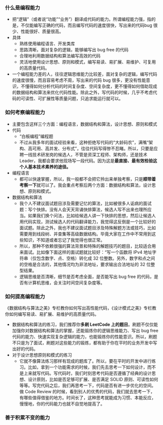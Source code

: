 ### 什么是编程能力
- 把“逻辑”（或者说“功能”“业务”）翻译成代码的能力。所谓编程能力强，指的是，不仅能编写正确的代码，而且编写代码的速度很快，写出来的代码bug 很少、性能很好、质量很高。
- 具体
	- 熟练使用编程语言、开发类库
	- 思路清晰，面对复杂的逻辑，能够编写出 bug free 的代码
	- 合理地利用数据结构和算法编写高效的代码
	- 灵活地使用设计思想、原则和模式，编写易读、易扩展、易维护、可复用的高质量代码。
- 一个编程能力差的人，往往逻辑思维能力比较差，面对复杂的逻辑，编写代码的速度很慢，而且容易考虑不周，写出来的代码 bug 很多，更没有性能意识，不懂得如何分析代码的时间复杂度、空间复杂度，更不懂得如何借助现成的数据结构和算法来优化代码性能。除此之外，写代码的时候，几乎不考虑代码的可读性、可扩展性等质量问题，只追求能运行就可以。
### 如何考察编程能力
- 主要包含这样三个方面：编程语言，数据结构和算法，设计思想、原则和模式
- 代码
	- “白板编程”编程题
	- 不过从我多年的面试经验来看，这种拒绝写代码的“大龄码农”，满嘴“架构、高可用、高并发、分布式”，往往代码写得惨不忍睹。所以，只要是应聘一线技术研发岗的候选人，不管是资深工程师、架构师，还是技术 Leader，我都会要求他现场写一段代码。因为这是**最直接、最有效检验这个人基本技术素养的途径。**
- 编程语言
	- 都可以快速掌握，所以，我一般都不会把它拎出来单独考察，只是**顺带着考察一下**就可以了。我会重点考察后两个方面：数据结构和算法，设计思想、原则和模式。
- 数据结构和算法
	- 我个人不建议面试题目涉及需要记忆的算法，比如被很多人诟病的面试题：写个快排。没有人会天天背诵快排算法，候选人写不出来也理所应当。如果我们换个问法，比如给候选人讲一下快排的思想，然后让候选人用代码实现，测试候选人的代码翻译能力，我觉得这反倒是一个比较好的面试题。除此之外，我也不建议面试题目涉及特殊解题方法或技巧，比如需要用到线段树、并查集等高级数据结构。毕竟大家在工作中不常用到这些知识，不知道或者忘记了我觉得也很正常。
	- 所以，那种不依赖很强的算法背景和特殊的解题技巧的题目，比较适合用来面试。比如像下面这样的面试题就比较好：“写一个函数将 IPv4 地址字符串（仅包含数字、点、空格）转化成 32 位整数。另外，数字和点之间的空格是合法的，其他情况均为非法地址，要求输出合法地址的 32 位整型结果。
	- 逻辑思维是否清晰，细节是否考虑全面，是否能写出 bug free 的代码，是否有计算机思维，会关注时间空间复杂度等。
### 如何提高编程能力
《数据结构与算法之美》专栏教你如何写出高性能代码，《设计模式之美》专栏教你如何编写易读、易扩展、易维护的高质量代码。
- 数据结构和算法的练习，我们推荐你**多刷 LeetCode 上的题目**。刷题不仅仅能加强你对数据结构和算法的掌握，还能锻炼你的逻辑思维能力、写出 bug free 代码的能力、快速实现复杂逻辑的能力，也能锻炼你的性能意识。所以，刷题不只是为了面试，刷题对这些能力的锻炼，都有助于你在平时的业务开发中写出好的代码。
- 对于设计思想原则和模式的练习
	- 它就不像算法练习那样有现成的题库了。所以，要在平时的开发中进行练习。比如，拿到一个功能需求的时候，我们先去思考一下如何设计，而不是上来就写代码。写代码时，我们时刻思考代码是否遵循了经典的设计思想、设计原则，比如是否足够可扩展、是否满足 SOLID 原则、可读性如何等等。写完代码之后，我们再思考一下，代码是否有进一步优化的空间。做 Code Review 的时候，看到别人的优秀的代码，我们就去思考一下，有哪些值得借鉴的地方。时间长了，这种思考就能成为习惯、本能反应，慢慢地，你的代码能力也就不自觉地提高了。
### 善于积累不变的能力